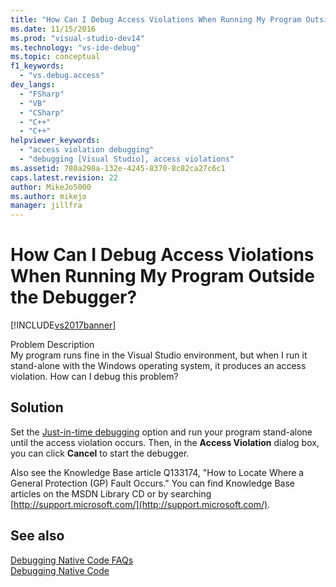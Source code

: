 ```yaml
---
title: "How Can I Debug Access Violations When Running My Program Outside the Debugger? | Microsoft Docs"
ms.date: 11/15/2016
ms.prod: "visual-studio-dev14"
ms.technology: "vs-ide-debug"
ms.topic: conceptual
f1_keywords: 
  - "vs.debug.access"
dev_langs: 
  - "FSharp"
  - "VB"
  - "CSharp"
  - "C++"
  - "C++"
helpviewer_keywords: 
  - "access violation debugging"
  - "debugging [Visual Studio], access violations"
ms.assetid: 780a298a-132e-4245-8370-8c82ca27c6c1
caps.latest.revision: 22
author: MikeJo5000
ms.author: mikejo
manager: jillfra
---
```

# How Can I Debug Access Violations When Running My Program Outside the Debugger?
[!INCLUDE[vs2017banner](../includes/vs2017banner.md)]

Problem Description  
 My program runs fine in the Visual Studio environment, but when I run it stand-alone with the Windows operating system, it produces an access violation. How can I debug this problem?  
  
## Solution  
 Set the [Just-in-time debugging](../debugger/just-in-time-debugging-in-visual-studio.md) option and run your program stand-alone until the access violation occurs. Then, in the **Access Violation** dialog box, you can click **Cancel** to start the debugger.  
  
 Also see the Knowledge Base article Q133174, "How to Locate Where a General Protection (GP) Fault Occurs." You can find Knowledge Base articles on the MSDN Library CD or by searching [http://support.microsoft.com/](http://support.microsoft.com/).  
  
## See also  
 [Debugging Native Code FAQs](../debugger/debugging-native-code-faqs.md)   
 [Debugging Native Code](../debugger/debugging-native-code.md)
